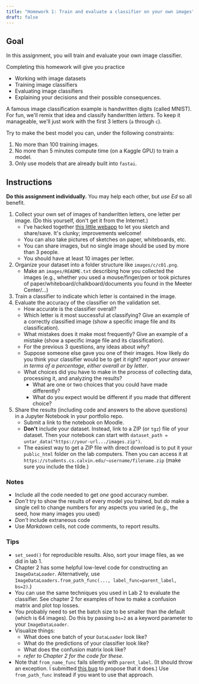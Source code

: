 ```yaml
---
title: "Homework 1: Train and evaluate a classifier on your own images"
draft: false
---
```


<!-- next year:

- Give students a clear outline of the code, and the structure of the responses (maybe even templates).
-->

## Goal

In this assignment, you will train and evaluate your own image classifier.

Completing this homework will give you practice

- Working with image datasets
- Training image classifiers
- Evaluating image classifiers
- Explaining your decisions and their possible consequences.

A famous image classification example is handwritten digits (called MNIST). For fun, we'll remix that idea and classify handwritten *letters*.
To keep it manageable, we'll just work with the first 3 letters (`a` through `c`).

Try to make the best model you can, under the following constraints:

1. No more than 100 training images.
2. No more than 5 minutes compute time (on a Kaggle GPU) to train a model.
3. Only use models that are already built into `fastai`.

## Instructions

**Do this assignment individually.** You may help each other, but *use Ed* so all benefit.

1. Collect your own set of images of handwritten letters, one letter per image. (Do this yourself, don't get it from the Internet.)
    - I've hacked together [this little webapp](https://codepen.io/kcarnold/full/poZpdqX) to let you sketch and share/save. It's clunky; improvements welcome!
    - You can also take pictures of sketches on paper, whiteboards, etc.
    - You can share images, but no single image should be used by more than 3 people.
    - You should have at least 10 images per letter.
2. Organize your dataset into a folder structure like `images/c/c01.png`.
    - Make an `images/README.txt` describing how you collected the images (e.g., whether you used a mouse/finger/pen or took pictures of paper/whiteboard/chalkboard/documents you found in the Meeter Center/...)
3. Train a classifier to indicate which letter is contained in the image.
4. Evaluate the accuracy of the classifier on the validation set.
    - How accurate is the classifier overall?
    - Which letter is it most successful at classifying? Give an example of a correctly classified image (show a specific image file and its classification).
    - What mistakes does it make most frequently? Give an example of a mistake (show a specific image file and its classification).
    - For the previous 3 questions, any ideas about *why*?
    - Suppose someone else gave you one of their images. How likely do you think your classifier would be to get it right? *report your answer in terms of a percentage, either overall or by letter*.
    - What choices did you have to make in the process of collecting data, processing it, and analyzing the results?
      - What are one or two choices that you could have made differently?
      - What do you expect would be different if you made that different choice?
5. Share the results (including code and answers to the above questions) in a Jupyter Notebook in your portfolio repo.
    - Submit a link to the notebook on Moodle.
    - **Don't** include your dataset. Instead, link to a ZIP (or `tgz`) file of your dataset. Then your notebook can start with `dataset_path = untar_data("https://your-url.../images.zip")`.
    - The easiest way to get a ZIP file with direct download is to put it your `public_html` folder on the lab computers. Then you can access it at `https://students.cs.calvin.edu/~username/filename.zip` (make sure you include the tilde.)

### Notes

- Include all the code needed to get *one* good accuracy number.
- *Don't* try to show the results of every model you trained, but *do* make a single cell to change numbers for any aspects you varied (e.g., the seed, how many images you used)
- *Don't* include extraneous code
- Use *Markdown* cells, not code comments, to report results.

### Tips

- `set_seed()` for reproducible results. Also, sort your image files, as we did in lab 1.
- Chapter 2 has some helpful low-level code for constructing an `ImageDataLoader`. Alternatively, use `ImageDataLoaders.from_path_func(..., label_func=parent_label, bs=2)`.)
- You can use the same techniques you used in Lab 2 to evaluate the classifier. See chapter 2 for examples of how to make a confusion matrix and plot top losses.
- You probably need to set the batch size to be smaller than the default (which is 64 images). Do this by passing `bs=2` as a keyword parameter to your `ImageDataLoader`.
- Visualize things:
  - What does one batch of your `DataLoader` look like?
  - What do the predictions of your classifier look like?
  - What does the confusion matrix look like?
  - *refer to Chapter 2 for the code for these*.
- Note that `from_name_func` fails silently with `parent_label`. (It should throw an exception. I submitted [this bug](https://github.com/fastai/fastai/issues/3559) to propose that it does.) Use `from_path_func` instead if you want to use that approach.

